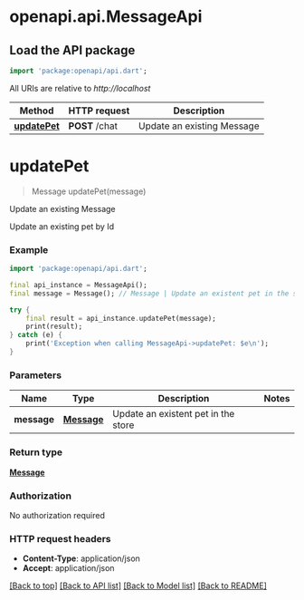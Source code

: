 # openapi.api.MessageApi

## Load the API package
```dart
import 'package:openapi/api.dart';
```

All URIs are relative to *http://localhost*

Method | HTTP request | Description
------------- | ------------- | -------------
[**updatePet**](MessageApi.md#updatepet) | **POST** /chat | Update an existing Message


# **updatePet**
> Message updatePet(message)

Update an existing Message

Update an existing pet by Id

### Example
```dart
import 'package:openapi/api.dart';

final api_instance = MessageApi();
final message = Message(); // Message | Update an existent pet in the store

try {
    final result = api_instance.updatePet(message);
    print(result);
} catch (e) {
    print('Exception when calling MessageApi->updatePet: $e\n');
}
```

### Parameters

Name | Type | Description  | Notes
------------- | ------------- | ------------- | -------------
 **message** | [**Message**](Message.md)| Update an existent pet in the store | 

### Return type

[**Message**](Message.md)

### Authorization

No authorization required

### HTTP request headers

 - **Content-Type**: application/json
 - **Accept**: application/json

[[Back to top]](#) [[Back to API list]](../README.md#documentation-for-api-endpoints) [[Back to Model list]](../README.md#documentation-for-models) [[Back to README]](../README.md)

